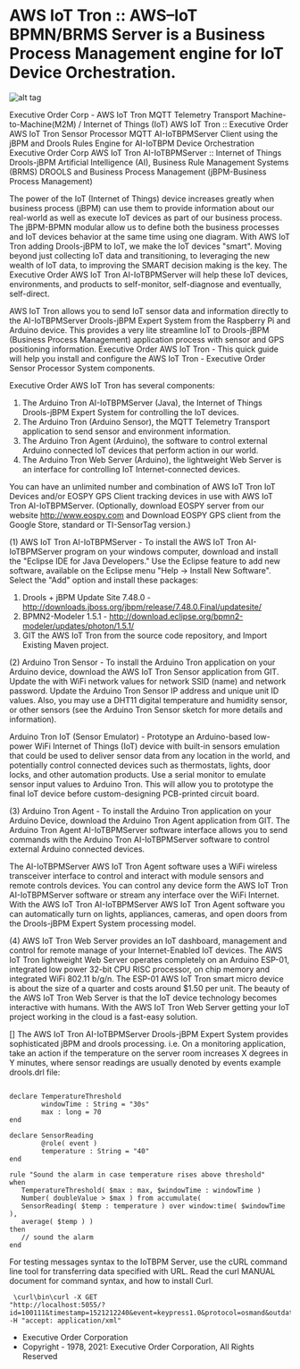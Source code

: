 # AWS IoT Tron :: AWS–IoT BPMN/BRMS Server is a Business Process Management engine for IoT Device Orchestration.

![alt tag](https://iotbpm.com/wp-content/uploads/2020/11/AWS_IoT_Tron.png "AWS IoT Tron")

Executive Order Corp - AWS IoT Tron MQTT Telemetry Transport Machine-to-Machine(M2M) / Internet of Things (IoT)
AWS IoT Tron :: Executive Order AWS IoT Tron Sensor Processor MQTT AI-IoTBPMServer Client using the jBPM and Drools Rules Engine for AI-IoTBPM Device Orchestration Executive Order Corp
AWS IoT Tron AI-IoTBPMServer :: Internet of Things Drools-jBPM Artificial Intelligence (AI), Business Rule Management Systems (BRMS) DROOLS and Business Process Management (jBPM-Business Process Management)

The power of the IoT (Internet of Things) device increases greatly when business process (jBPM) can use them to provide information
about our real-world as well as execute IoT devices as part of our business process. The jBPM-BPMN modular allow us to define 
both the business processes and IoT devices behavior at the same time using one diagram. With AWS IoT Tron adding Drools-jBPM to IoT,
we make the IoT devices "smart". Moving beyond just collecting IoT data and transitioning, to leveraging the new wealth of IoT data, 
to improving the SMART decision making is the key. The Executive Order AWS IoT Tron AI-IoTBPMServer will help these IoT devices, environments, 
and products to self-monitor, self-diagnose and eventually, self-direct.

AWS IoT Tron allows you to send IoT sensor data and information directly to the AI-IoTBPMServer Drools-jBPM Expert System from the Raspberry Pi and Arduino device.
This provides a very lite streamline IoT to Drools-jBPM (Business Process Management) application process with sensor and GPS positioning information.
Executive Order AWS IoT Tron - This quick guide will help you install and configure the AWS IoT Tron - Executive Order Sensor Processor System components.

Executive Order AWS IoT Tron has several components:
1. The Arduino Tron AI-IoTBPMServer (Java), the Internet of Things Drools-jBPM Expert System for controlling the IoT devices.
2. The Arduino Tron (Arduino Sensor), the MQTT Telemetry Transport application to send sensor and environment information.
3. The Arduino Tron Agent (Arduino), the software to control external Arduino connected IoT devices that perform action in our world.
4. The Arduino Tron Web Server (Arduino), the lightweight Web Server is an interface for controlling IoT Internet-connected devices.

You can have an unlimited number and combination of AWS IoT Tron IoT Devices and/or EOSPY GPS Client tracking devices in use with AWS IoT Tron AI-IoTBPMServer.
(Optionally, download EOSPY server from our website http://www.eospy.com and Download EOSPY GPS client from the Google Store, standard or TI-SensorTag version.)

(1) AWS IoT Tron AI-IoTBPMServer - To install the AWS IoT Tron AI-IoTBPMServer program on your windows computer, download and install the "Eclipse IDE for Java Developers."
Use the Eclipse feature to add new software, available on the Eclipse menu "Help -> Install New Software". Select the "Add" option and install these packages:
1. Drools + jBPM Update Site 7.48.0 - http://downloads.jboss.org/jbpm/release/7.48.0.Final/updatesite/
2. BPMN2-Modeler 1.5.1 - http://download.eclipse.org/bpmn2-modeler/updates/photon/1.5.1/
3. GIT the AWS IoT Tron from the source code repository, and Import Existing Maven project.

(2) Arduino Tron Sensor - To install the Arduino Tron application on your Arduino device, download the AWS IoT Tron Sensor application from GIT.
Update the with WiFi network values for network SSID (name) and network password. Update the Arduino Tron Sensor IP address and unique unit ID values.
Also, you may use a DHT11 digital temperature and humidity sensor, or other sensors (see the Arduino Tron Sensor sketch for more details and information).

Arduino Tron IoT (Sensor Emulator) - Prototype an Arduino-based low-power WiFi Internet of Things (IoT) device with built-in sensors emulation that could be used to
deliver sensor data from any location in the world, and potentially control connected devices such as thermostats, lights, door locks, and other automation products.
Use a serial monitor to emulate sensor input values to Arduino Tron. This will allow you to prototype the final IoT device before custom-designing PCB-printed circuit board.

(3) Arduino Tron Agent - To install the Arduino Tron application on your Arduino Device, download the Arduino Tron Agent application from GIT.
The Arduino Tron Agent AI-IoTBPMServer software interface allows you to send commands with the Arduino Tron AI-IoTBPMServer software to control external Arduino connected devices.

The AI-IoTBPMServer AWS IoT Tron Agent software uses a WiFi wireless transceiver interface to control and interact with module sensors and remote controls devices. You can 
control any device form the AWS IoT Tron AI-IoTBPMServer software or stream any interface over the WiFi Internet. With the AWS IoT Tron AI-IoTBPMServer AWS IoT Tron Agent software
you can automatically turn on lights, appliances, cameras, and open doors from the Drools-jBPM Expert System processing model.

(4) AWS IoT Tron Web Server provides an IoT dashboard, management and control for remote manage of your Internet-Enabled IoT devices. The AWS IoT Tron lightweight 
Web Server operates completely on an Arduino ESP-01, integrated low power 32-bit CPU RISC processor, on chip memory and integrated WiFi 802.11 b/g/n. The ESP-01 
AWS IoT Tron smart micro device is about the size of a quarter and costs around $1.50 per unit. The beauty of the AWS IoT Tron Web Server is that the IoT device 
technology becomes interactive with humans. With the AWS IoT Tron Web Server getting your IoT project working in the cloud is a fast-easy solution.

[] The AWS IoT Tron AI-IoTBPMServer Drools-jBPM Expert System provides sophisticated jBPM and drools processing. i.e. On a monitoring application, take an action if the temperature 
on the server room increases X degrees in Y minutes, where sensor readings are usually denoted by events example drools.drl file:

<pre><code>
declare TemperatureThreshold 
        windowTime : String = "30s" 
        max : long = 70 
end 

declare SensorReading 
        @role( event ) 
        temperature : String = "40" 
end 

rule "Sound the alarm in case temperature rises above threshold" 
when 
   TemperatureThreshold( $max : max, $windowTime : windowTime ) 
   Number( doubleValue > $max ) from accumulate( 
   SensorReading( $temp : temperature ) over window:time( $windowTime ), 
   average( $temp ) ) 
then 
   // sound the alarm 
end 
</code></pre>

For testing messages syntax to the IoTBPM Server, use the cURL command line tool for transferring data specified with URL. Read the curl MANUAL document for command syntax, and how to install Curl. <pre><code> \curl\bin\curl -X GET "http://localhost:5055/?id=100111&timestamp=1521212240&event=keypress1.0&protocol=osmand&outdated=false&valid=true&textMessage=Message_Sent&light=91.0&alarm=Temperature&motion=false" -H "accept: application/xml"
</code></pre>

- Executive Order Corporation
- Copyright - 1978, 2021: Executive Order Corporation, All Rights Reserved
